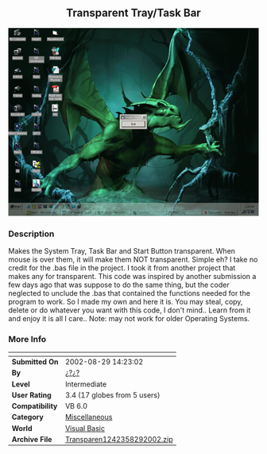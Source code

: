 ﻿<div align="center">

## Transparent Tray/Task Bar

<img src="PIC200282915350628.gif">
</div>

### Description

Makes the System Tray, Task Bar and Start Button transparent. When mouse is over them, it will make them NOT transparent. Simple eh? I take no credit for the .bas file in the project. I took it from another project that makes any for transparent. This code was inspired by another submission a few days ago that was suppose to do the same thing, but the coder neglected to unclude the .bas that contained the functions needed for the program to work. So I made my own and here it is. You may steal, copy, delete or do whatever you want with this code, I don't mind.. Learn from it and enjoy it is all I care.. Note: may not work for older Operating Systems.
 
### More Info
 


<span>             |<span>
---                |---
**Submitted On**   |2002-08-29 14:23:02
**By**             |[¿?¿?](https://github.com/Planet-Source-Code/PSCIndex/blob/master/ByAuthor/empty.md)
**Level**          |Intermediate
**User Rating**    |3.4 (17 globes from 5 users)
**Compatibility**  |VB 6\.0
**Category**       |[Miscellaneous](https://github.com/Planet-Source-Code/PSCIndex/blob/master/ByCategory/miscellaneous__1-1.md)
**World**          |[Visual Basic](https://github.com/Planet-Source-Code/PSCIndex/blob/master/ByWorld/visual-basic.md)
**Archive File**   |[Transparen1242358292002\.zip](https://github.com/Planet-Source-Code/transparent-tray-task-bar__1-38463/archive/master.zip)








